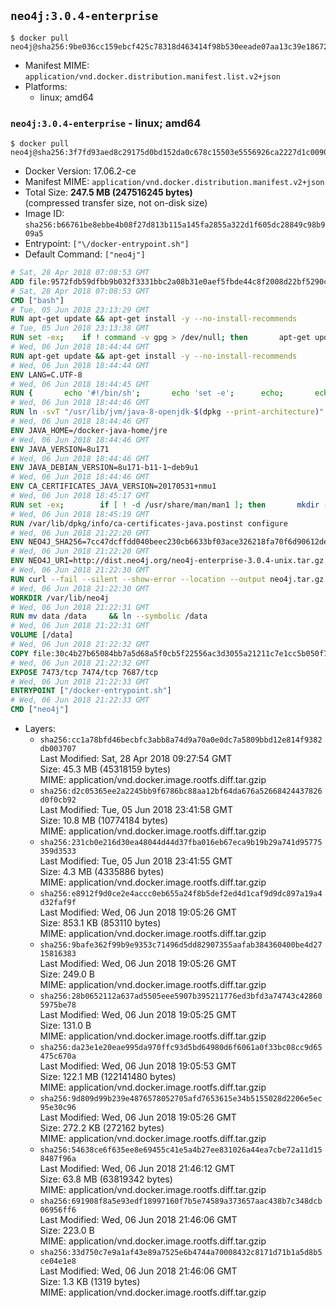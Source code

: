 ## `neo4j:3.0.4-enterprise`

```console
$ docker pull neo4j@sha256:9be036cc159ebcf425c78318d463414f98b530eeade07aa13c39e186729e7293
```

-	Manifest MIME: `application/vnd.docker.distribution.manifest.list.v2+json`
-	Platforms:
	-	linux; amd64

### `neo4j:3.0.4-enterprise` - linux; amd64

```console
$ docker pull neo4j@sha256:3f7fd93aed8c29175d0bd152da0c678c15503e5556926ca2227d1c0090af9fd7
```

-	Docker Version: 17.06.2-ce
-	Manifest MIME: `application/vnd.docker.distribution.manifest.v2+json`
-	Total Size: **247.5 MB (247516245 bytes)**  
	(compressed transfer size, not on-disk size)
-	Image ID: `sha256:b66761be8ebbe4b08f27d813b115a145fa2855a322d1f605dc28849c98b909a5`
-	Entrypoint: `["\/docker-entrypoint.sh"]`
-	Default Command: `["neo4j"]`

```dockerfile
# Sat, 28 Apr 2018 07:08:53 GMT
ADD file:9572fdb59dfbb9b032f3331bbc2a08b31e0aef5fbde44c8f2008d22bf5290cf2 in / 
# Sat, 28 Apr 2018 07:08:53 GMT
CMD ["bash"]
# Tue, 05 Jun 2018 23:13:29 GMT
RUN apt-get update && apt-get install -y --no-install-recommends 		ca-certificates 		curl 		netbase 		wget 	&& rm -rf /var/lib/apt/lists/*
# Tue, 05 Jun 2018 23:13:38 GMT
RUN set -ex; 	if ! command -v gpg > /dev/null; then 		apt-get update; 		apt-get install -y --no-install-recommends 			gnupg 			dirmngr 		; 		rm -rf /var/lib/apt/lists/*; 	fi
# Wed, 06 Jun 2018 18:44:44 GMT
RUN apt-get update && apt-get install -y --no-install-recommends 		bzip2 		unzip 		xz-utils 	&& rm -rf /var/lib/apt/lists/*
# Wed, 06 Jun 2018 18:44:44 GMT
ENV LANG=C.UTF-8
# Wed, 06 Jun 2018 18:44:45 GMT
RUN { 		echo '#!/bin/sh'; 		echo 'set -e'; 		echo; 		echo 'dirname "$(dirname "$(readlink -f "$(which javac || which java)")")"'; 	} > /usr/local/bin/docker-java-home 	&& chmod +x /usr/local/bin/docker-java-home
# Wed, 06 Jun 2018 18:44:46 GMT
RUN ln -svT "/usr/lib/jvm/java-8-openjdk-$(dpkg --print-architecture)" /docker-java-home
# Wed, 06 Jun 2018 18:44:46 GMT
ENV JAVA_HOME=/docker-java-home/jre
# Wed, 06 Jun 2018 18:44:46 GMT
ENV JAVA_VERSION=8u171
# Wed, 06 Jun 2018 18:44:46 GMT
ENV JAVA_DEBIAN_VERSION=8u171-b11-1~deb9u1
# Wed, 06 Jun 2018 18:44:46 GMT
ENV CA_CERTIFICATES_JAVA_VERSION=20170531+nmu1
# Wed, 06 Jun 2018 18:45:17 GMT
RUN set -ex; 		if [ ! -d /usr/share/man/man1 ]; then 		mkdir -p /usr/share/man/man1; 	fi; 		apt-get update; 	apt-get install -y --no-install-recommends 		openjdk-8-jre="$JAVA_DEBIAN_VERSION" 		ca-certificates-java="$CA_CERTIFICATES_JAVA_VERSION" 	; 	rm -rf /var/lib/apt/lists/*; 		[ "$(readlink -f "$JAVA_HOME")" = "$(docker-java-home)" ]; 		update-alternatives --get-selections | awk -v home="$(readlink -f "$JAVA_HOME")" 'index($3, home) == 1 { $2 = "manual"; print | "update-alternatives --set-selections" }'; 	update-alternatives --query java | grep -q 'Status: manual'
# Wed, 06 Jun 2018 18:45:19 GMT
RUN /var/lib/dpkg/info/ca-certificates-java.postinst configure
# Wed, 06 Jun 2018 21:22:20 GMT
ENV NEO4J_SHA256=7cc47dcffdd040beec230cb6633bf03ace326218fa70f6d90612de057a6d61e2
# Wed, 06 Jun 2018 21:22:20 GMT
ENV NEO4J_URI=http://dist.neo4j.org/neo4j-enterprise-3.0.4-unix.tar.gz
# Wed, 06 Jun 2018 21:22:30 GMT
RUN curl --fail --silent --show-error --location --output neo4j.tar.gz $NEO4J_URI     && echo "$NEO4J_SHA256 neo4j.tar.gz" | sha256sum --check --quiet -     && tar --extract --file neo4j.tar.gz --directory /var/lib     && mv /var/lib/neo4j-* /var/lib/neo4j     && rm neo4j.tar.gz
# Wed, 06 Jun 2018 21:22:30 GMT
WORKDIR /var/lib/neo4j
# Wed, 06 Jun 2018 21:22:31 GMT
RUN mv data /data     && ln --symbolic /data
# Wed, 06 Jun 2018 21:22:31 GMT
VOLUME [/data]
# Wed, 06 Jun 2018 21:22:32 GMT
COPY file:30c4b27b65084bb7a5d68a5f0cb5f22556ac3d3055a21211c7e1cc5b050f77f4 in /docker-entrypoint.sh 
# Wed, 06 Jun 2018 21:22:32 GMT
EXPOSE 7473/tcp 7474/tcp 7687/tcp
# Wed, 06 Jun 2018 21:22:33 GMT
ENTRYPOINT ["/docker-entrypoint.sh"]
# Wed, 06 Jun 2018 21:22:33 GMT
CMD ["neo4j"]
```

-	Layers:
	-	`sha256:cc1a78bfd46becbfc3abb8a74d9a70a0e0dc7a5809bbd12e814f9382db003707`  
		Last Modified: Sat, 28 Apr 2018 09:27:54 GMT  
		Size: 45.3 MB (45318159 bytes)  
		MIME: application/vnd.docker.image.rootfs.diff.tar.gzip
	-	`sha256:d2c05365ee2a2245bb9f6786bc88aa12bf64da676a52668424437826d0f0cb92`  
		Last Modified: Tue, 05 Jun 2018 23:41:58 GMT  
		Size: 10.8 MB (10774184 bytes)  
		MIME: application/vnd.docker.image.rootfs.diff.tar.gzip
	-	`sha256:231cb0e216d30ea48044d44d37fba016eb67eca9b19b29a741d95775359d3533`  
		Last Modified: Tue, 05 Jun 2018 23:41:55 GMT  
		Size: 4.3 MB (4335886 bytes)  
		MIME: application/vnd.docker.image.rootfs.diff.tar.gzip
	-	`sha256:e8912f9d0ce2e4accc0eb655a24f8b5def2ed4d1caf9d9dc897a19a4d32faf9f`  
		Last Modified: Wed, 06 Jun 2018 19:05:26 GMT  
		Size: 853.1 KB (853110 bytes)  
		MIME: application/vnd.docker.image.rootfs.diff.tar.gzip
	-	`sha256:9bafe362f99b9e9353c71496d5dd82907355aafab384360400be4d2715816383`  
		Last Modified: Wed, 06 Jun 2018 19:05:26 GMT  
		Size: 249.0 B  
		MIME: application/vnd.docker.image.rootfs.diff.tar.gzip
	-	`sha256:28b0652112a637ad5505eee5907b395211776ed3bfd3a74743c428605975be78`  
		Last Modified: Wed, 06 Jun 2018 19:05:25 GMT  
		Size: 131.0 B  
		MIME: application/vnd.docker.image.rootfs.diff.tar.gzip
	-	`sha256:da23e1e20eae995da970ffc93d5bd64980d6f6061a0f33bc08cc9d65475c670a`  
		Last Modified: Wed, 06 Jun 2018 19:05:53 GMT  
		Size: 122.1 MB (122141480 bytes)  
		MIME: application/vnd.docker.image.rootfs.diff.tar.gzip
	-	`sha256:9d809d99b239e4876578052705afd7653615e34b5155028d2206e5ec95e30c96`  
		Last Modified: Wed, 06 Jun 2018 19:05:26 GMT  
		Size: 272.2 KB (272162 bytes)  
		MIME: application/vnd.docker.image.rootfs.diff.tar.gzip
	-	`sha256:54638ce6f635ee8e69455c41e5a4b27ee831026a44ea7cbe72a11d158487f96a`  
		Last Modified: Wed, 06 Jun 2018 21:46:12 GMT  
		Size: 63.8 MB (63819342 bytes)  
		MIME: application/vnd.docker.image.rootfs.diff.tar.gzip
	-	`sha256:691908f8a5e93edf18997160f7b5e74589a373657aac438b7c348dcb06956ff6`  
		Last Modified: Wed, 06 Jun 2018 21:46:06 GMT  
		Size: 223.0 B  
		MIME: application/vnd.docker.image.rootfs.diff.tar.gzip
	-	`sha256:33d750c7e9a1af43e89a7525e6b4744a70008432c8171d71b1a5d8b5ce04e1e8`  
		Last Modified: Wed, 06 Jun 2018 21:46:06 GMT  
		Size: 1.3 KB (1319 bytes)  
		MIME: application/vnd.docker.image.rootfs.diff.tar.gzip
